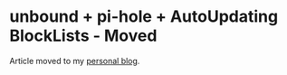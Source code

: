 # unbound + pi-hole + AutoUpdating BlockLists - Moved
Article moved to my [personal blog](https://www.nilsstreedain.com/blog/2021/05/17/setting-up-pi-hole-with-unbound.html).
